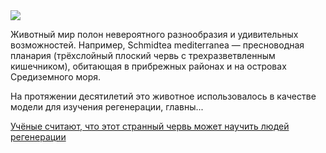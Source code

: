 <!--2025-10-23 14:04:07-->
<div class="yb">
  <div class="rss habr"><img src="https://habrastorage.org/getpro/habr/upload_files/580/b0d/522/580b0d522ab61fcf22c951178fce26ff.jpg" /><p>Животный мир полон невероятного разнообразия и удивительных возможностей. Например, Schmidtea mediterranea — пресноводная планария (трёхслойный плоский червь с трехразветвленным кишечником), обитающая в прибрежных районах и на островах Средиземного моря.</p><p>На протяжении десятилетий это животное использовалось в качестве модели для изучения регенерации, главны... <p class="titl"><a href="https://habr.com/ru/news/959562/?utm_source=habrahabr&utm_medium=rss&utm_campaign=959562">Учёные считают, что этот странный червь может научить людей регенерации</a></p></div>
</div>
